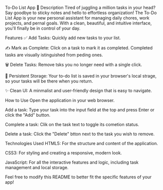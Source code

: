 To-Do List App 🚀
Description
Tired of juggling a million tasks in your head? Say goodbye to sticky notes and hello to effortless organization! The To-Do List App is your new personal assistant for managing daily chores, work projects, and pernal goals. With a clean, beautiful, and intuitive interface, you'll finally be in control of your day.

Features
✅ Add Tasks: Quickly add new tasks to your list.

✍️ Mark as Complete: Click on a task to mark it as completed. Completed tasks are visually istinguished from peding ones.

🗑️ Delete Tasks: Remove tsks you no longer need with a single click.

💾 Persistent Storage: Your to-do list is saved in your browser's local strage, so your tasks will be there when you return.

✨ Clean UI: A minmalist and user-friendly design that is easy to navigate.

How to Use
Open the application in your web browser.

Add a task: Type your task into the input field at the top and press Enter or click the "Add" button.

Complete a task: Clik on the task text to toggle its cometion status.

Delete a task: Click the "Delete" btton next to the task you wish to remove.

Technologies Used
HTML5: For the structure and content of the application.

CSS3: For styling and creating a responsive, modern look.

JavaScript: For all the interactive features and logic, including task management and local storage.

Feel free to modify this README to better fit the specific features of your app!
